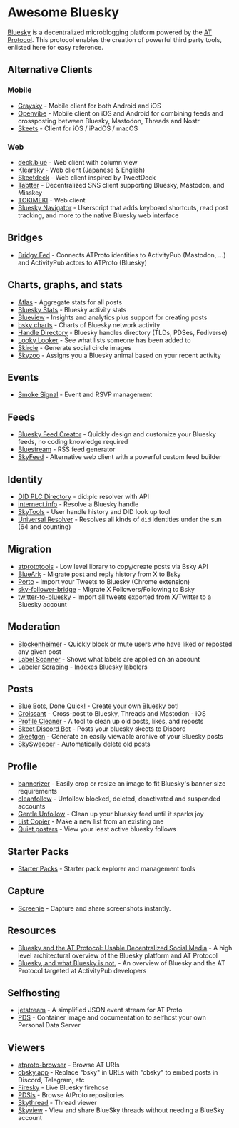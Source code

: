 # Awesome Bluesky

[Bluesky](https://github.com/bluesky-social/) is a decentralized microblogging platform powered by the [AT Protocol](https://atproto.com/).
This protocol enables the creation of powerful third party tools, enlisted here for easy reference.

## Alternative Clients
### Mobile
 - [Graysky](https://graysky.app/) - Mobile client for both Android and iOS
 - [Openvibe](https://openvibe.social/) - Mobile client on iOS and Android for combining feeds and crossposting between Bluesky, Mastodon, Threads and Nostr
 - [Skeets](https://www.skeetsapp.com/) - Client for iOS / iPadOS / macOS
### Web
 - [deck.blue](https://deck.blue/) - Web client with column view
 - [Klearsky](https://klearsky.pages.dev/) - Web client (Japanese & English)
 - [Skeetdeck](https://skeetdeck.pages.dev/) - Web client inspired by TweetDeck
 - [Tabtter](https://tabtter.jp/) - Decentralized SNS client supporting Bluesky, Mastodon, and Misskey
 - [TOKIMEKI](https://tokimekibluesky.vercel.app/) - Web client
- [Bluesky Navigator](https://github.com/tonycpsu/bluesky-navigator) - Userscript that adds keyboard shortcuts, read post tracking, and more to the native Bluesky web interface

## Bridges
 - [Bridgy Fed](https://fed.brid.gy) - Connects ATProto identities to ActivityPub (Mastodon, …) and ActivityPub actors to ATProto (Bluesky)

## Charts, graphs, and stats
 - [Atlas](https://bsky.jazco.dev/) - Aggregate stats for all posts
 - [Bluesky Stats](https://blue.mackuba.eu/stats/) - Bluesky activity stats
 - [Blueview](https://blueview.app/) - Insights and analytics plus support for creating posts
 - [bsky charts](https://bskycharts.edavis.dev/edavis.dev/bskycharts.edavis.dev/index.html) - Charts of Bluesky network activity
 - [Handle Directory](https://blue.mackuba.eu/directory/) - Bluesky handles directory (TLDs, PDSes, Fediverse)
 - [Looky Looker](https://bsky.javier.computer/) - See what lists someone has been added to
 - [Skircle](https://skircle.me/) - Generate social circle images
 - [Skyzoo](https://skyzoo.blue/) - Assigns you a Bluesky animal based on your recent activity

## Events
 - [Smoke Signal](https://smokesignal.events/) - Event and RSVP management

## Feeds
 - [Bluesky Feed Creator](https://blueskyfeedcreator.com/) - Quickly design and customize your Bluesky feeds, no coding knowledge required
 - [Bluestream](https://bluestream.deno.dev/) - RSS feed generator
 - [SkyFeed](https://skyfeed.app) - Alternative web client with a powerful custom feed builder

## Identity
 - [DID PLC Directory](https://web.plc.directory/) - did:plc resolver with API
 - [internect.info](https://internect.info/) - Resolve a Bluesky handle
 - [SkyTools](https://skytools.anon5r.com/) - User handle history and DID look up tool
 - [Universal Resolver](https://dev.uniresolver.io/) - Resolves all kinds of `did` identities under the sun (64 and counting)

## Migration
- [atprototools](https://github.com/ianklatzco/atprototools) - Low level library to copy/create posts via Bsky API
- [BlueArk](https://blueark.app/) - Migrate post and reply history from X to Bsky
- [Porto](https://chromewebstore.google.com/detail/porto-import-your-tweets/ckilhjdflnaakopknngigiggfpnjaaop) - Import your Tweets to Bluesky (Chrome extension)
- [sky-follower-bridge](https://github.com/kawamataryo/sky-follower-bridge) - Migrate X Followers/Following to Bsky
- [twitter-to-bluesky](https://github.com/marcomaroni-github/twitter-to-bluesky) - Import all tweets exported from X/Twitter to a Bluesky account


## Moderation
 - [Blockenheimer](https://blockenheimer.click/) - Quickly block or mute users who have liked or reposted any given post
 - [Label Scanner](https://blue.mackuba.eu/scanner/) - Shows what labels are applied on an account
 - [Labeler Scraping](https://github.com/mary-ext/bluesky-labeler-scraping) - Indexes Bluesky labelers

## Posts
 - [Blue Bots, Done Quick!](https://bluebotsdonequick.com/) - Create your own Bluesky bot!
 - [Croissant](https://apps.apple.com/us/app/croissant-cross-posting/id6670288979) - Cross-post to Bluesky, Threads and Mastodon - iOS
 - [Profile Cleaner](https://bsky.jazco.dev/cleanup) - A tool to clean up old posts, likes, and reposts
 - [Skeet Discord Bot](https://github.com/malooski/skeet-discord-bot) - Posts your bluesky skeets to Discord
 - [skeetgen](https://codeberg.org/mary-ext/skeetgen) - Generate an easily viewable archive of your Bluesky posts
 - [SkySweeper](https://skysweeper.p8.lu/) - Automatically delete old posts

## Profile
 - [bannerizer](https://bannerizer.glitch.me/) - Easily crop or resize an image to fit Bluesky's banner size requirements
 - [cleanfollow](https://cleanfollow-bsky.pages.dev/) - Unfollow blocked, deleted, deactivated and suspended accounts
 - [Gentle Unfollow](https://b.cam.fyi/unfollow) - Clean up your bluesky feed until it sparks joy
 - [List Copier](https://unfollow.cam.fyi/lists) - Make a new list from an existing one
 - [Quiet posters](https://mary-ext.codeberg.page/bluesky-quiet-posters/) - View your least active bluesky follows

## Starter Packs
 - [Starter Packs](https://www.starterpacks.net) - Starter pack explorer and management tools

 ## Capture 
 - [Screenie](https://www.screenie.me) - Capture and share screenshots instantly.

## Resources
 - [Bluesky and the AT Protocol: Usable Decentralized Social Media](https://arxiv.org/abs/2402.03239) - A high level architectural overview of the Bluesky platform and AT Protocol
 - [Bluesky, and what Bluesky is not.](https://whtwnd.com/alexia.bsky.cyrneko.eu/3l727v7zlis2i) - An overview of Bluesky and the AT Protocol targeted at ActivityPub developers

## Selfhosting
 - [jetstream](https://github.com/bluesky-social/jetstream) - A simplified JSON event stream for AT Proto
 - [PDS](https://github.com/bluesky-social/pds) - Container image and documentation to selfhost your own Personal Data Server

## Viewers
 - [atproto-browser](https://atproto-browser.vercel.app) - Browse AT URIs
 - [cbsky.app](https://github.com/goeo-/cbsky.app) - Replace "bsky" in URLs with "cbsky" to embed posts in Discord, Telegram, etc
 - [Firesky](https://firesky.tv/) - Live Bluesky firehose
 - [PDSls](https://pdsls.dev/) - Browse AtProto repositories
 - [Skythread](https://blue.mackuba.eu/skythread/) - Thread viewer
 - [Skyview](https://skyview.social/) - View and share BlueSky threads without needing a BlueSky account
